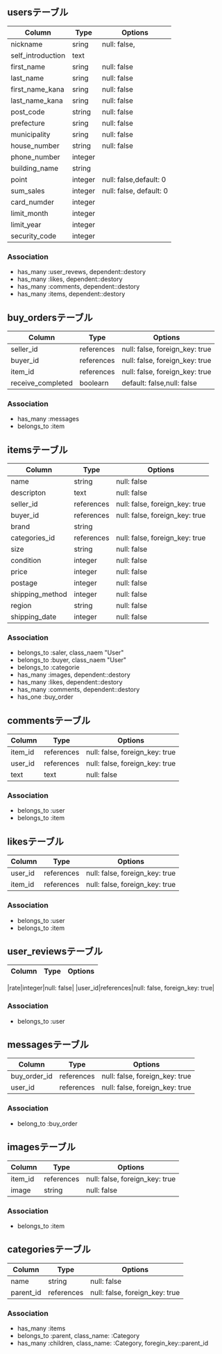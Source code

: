 ## usersテーブル

|Column|Type|Options|
|------|----|-------|
|nickname|sring|null: false,|
|self_introduction|text||
|first_name|sring|null: false|
|last_name|sring|null: false|
|first_name_kana|sring|null: false|
|last_name_kana|sring|null: false|
|post_code|string|null: false|
|prefecture|sring|null: false|
|municipality|sring|null: false|
|house_number|string|null: false|
|phone_number|integer||
|building_name|string||
|point|integer|null: false,default: 0|
|sum_sales|integer|null: false, default: 0|
|card_numder|integer||
|limit_month|integer||
|limit_year|integer||
|security_code|integer||



### Association
- has_many :user_revews, dependent::destory
- has_many :likes, dependent::destory
- has_many :comments, dependent::destory
- has_many :items, dependent::destory


## buy_ordersテーブル

|Column|Type|Options|
|------|----|-------|
|seller_id|references|null: false, foreign_key: true|
|buyer_id|references|null: false, foreign_key: true|
|item_id|references|null: false, foreign_key: true|
|receive_completed|boolearn|default: false,null: false|


### Association
- has_many :messages
- belongs_to :item


## itemsテーブル

|Column|Type|Options|
|------|----|-------|
|name|string|null: false|
|descripton|text|null: false|
|seller_id|references|null: false, foreign_key: true|
|buyer_id|references|null: false, foreign_key: true|
|brand|string||
|categories_id|references|null: false, foreign_key: true|
|size|string|null: false|
|condition|integer|null: false|
|price|integer|null: false|
|postage|integer|null: false|
|shipping_method|integer|null: false|
|region|string|null: false|
|shipping_date|integer|null: false|

### Association
- belongs_to :saler, class_naem "User"
- belongs_to :buyer, class_naem "User"
- belongs_to :categorie
- has_many :images, dependent::destory
- has_many :likes, dependent::destory
- has_many :comments, dependent::destory
- has_one :buy_order


## commentsテーブル

|Column|Type|Options|
|------|----|-------|
|item_id|references|null: false, foreign_key: true|
|user_id|references|null: false, foreign_key: true|
|text|text|null: false|

### Association
- belongs_to :user
- belongs_to :item


## likesテーブル

|Column|Type|Options|
|------|----|-------|
|user_id|references|null: false, foreign_key: true|
|item_id|references|null: false, foreign_key: true|

### Association
- belongs_to :user
- belongs_to :item



## user_reviewsテーブル

|Column|Type|Options|
|------|----|-------|

|rate|integer|null: false|
|user_id|references|null: false, foreign_key: true|

### Association
- belongs_to :user


## messagesテーブル

|Column|Type|Options|
|------|----|-------|
|buy_order_id|references|null: false, foreign_key: true|
|user_id|references|null: false, foreign_key: true|

### Association
- belong_to :buy_order


## imagesテーブル

|Column|Type|Options|
|------|----|-------|
|item_id|references|null: false, foreign_key: true|
|image|string|null: false|

### Association
- belongs_to :item


## categoriesテーブル

|Column|Type|Options|
|------|----|-------|
|name|string|null: false|
|parent_id|references|null: false, foreign_key: true|

### Association
- has_many :items
- belongs_to :parent, class_name: :Category
- has_many :children, class_name: :Category, foregin_key::parent_id
